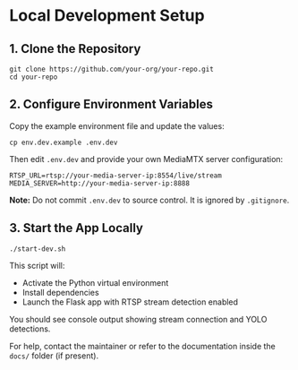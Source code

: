 # Local Development Setup

## 1. Clone the Repository

```
git clone https://github.com/your-org/your-repo.git
cd your-repo
```

## 2. Configure Environment Variables

Copy the example environment file and update the values:

```
cp env.dev.example .env.dev
```

Then edit `.env.dev` and provide your own MediaMTX server configuration:

```
RTSP_URL=rtsp://your-media-server-ip:8554/live/stream
MEDIA_SERVER=http://your-media-server-ip:8888
```

**Note:** Do not commit `.env.dev` to source control. It is ignored by `.gitignore`.

## 3. Start the App Locally

```
./start-dev.sh
```

This script will:

* Activate the Python virtual environment
* Install dependencies
* Launch the Flask app with RTSP stream detection enabled

You should see console output showing stream connection and YOLO detections.

For help, contact the maintainer or refer to the documentation inside the `docs/` folder (if present).
